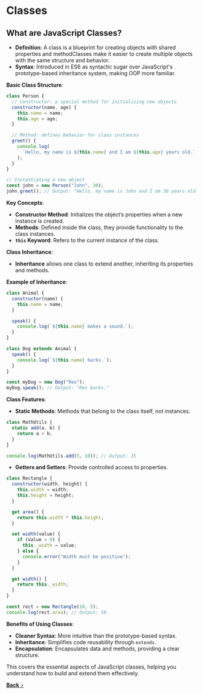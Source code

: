 # Classes

## **What are JavaScript Classes?**

- **Definition**: A class is a blueprint for creating objects with shared properties and methodClasses make it easier to create multiple objects with the same structure and behavior.
- **Syntax**: Introduced in ES6 as syntactic sugar over JavaScript's prototype-based inheritance system, making OOP more familiar.

**Basic Class Structure**:

```javascript
class Person {
  // Constructor: a special method for initializing new objects
  constructor(name, age) {
    this.name = name;
    this.age = age;
  }

  // Method: defines behavior for class instances
  greet() {
    console.log(
      `Hello, my name is ${this.name} and I am ${this.age} years old.`
    );
  }
}

// Instantiating a new object
const john = new Person("John", 30);
john.greet(); // Output: "Hello, my name is John and I am 30 years old."
```

**Key Concepts**:

- **Constructor Method**: Initializes the object’s properties when a new instance is created.
- **Methods**: Defined inside the class, they provide functionality to the class instances.
- **`this` Keyword**: Refers to the current instance of the class.

**Class Inheritance**:

- **Inheritance** allows one class to extend another, inheriting its properties and methods.

**Example of Inheritance**:

```javascript
class Animal {
  constructor(name) {
    this.name = name;
  }

  speak() {
    console.log(`${this.name} makes a sound.`);
  }
}

class Dog extends Animal {
  speak() {
    console.log(`${this.name} barks.`);
  }
}

const myDog = new Dog("Rex");
myDog.speak(); // Output: "Rex barks."
```

**Class Features**:

- **Static Methods**: Methods that belong to the class itself, not instances.

```javascript
class MathUtils {
  static add(a, b) {
    return a + b;
  }
}

console.log(MathUtils.add(5, 10)); // Output: 15
```

- **Getters and Setters**: Provide controlled access to properties.

```javascript
class Rectangle {
  constructor(width, height) {
    this.width = width;
    this.height = height;
  }

  get area() {
    return this.width * this.height;
  }

  set width(value) {
    if (value > 0) {
      this._width = value;
    } else {
      console.error("Width must be positive");
    }
  }

  get width() {
    return this._width;
  }
}

const rect = new Rectangle(10, 5);
console.log(rect.area); // Output: 50
```

**Benefits of Using Classes**:

- **Cleaner Syntax**: More intuitive than the prototype-based syntax.
- **Inheritance**: Simplifies code reusability through `extends`.
- **Encapsulation**: Encapsulates data and methods, providing a clear structure.

This covers the essential aspects of JavaScript classes, helping you understand how to build and extend them effectively.

[**Back** ⤴️](https://github.com/Stei-ITstudents/Javascript-Concepts_Before-ReactJs/tree/main#readme)
